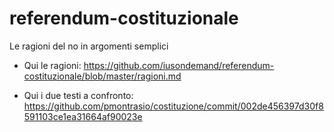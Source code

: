 # referendum-costituzionale
Le ragioni del no in argomenti semplici

- Qui le ragioni:
https://github.com/iusondemand/referendum-costituzionale/blob/master/ragioni.md

- Qui i due testi a confronto:
https://github.com/pmontrasio/costituzione/commit/002de456397d30f8591103ce1ea31664af90023e
